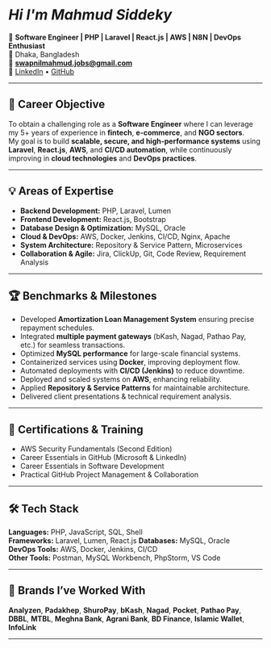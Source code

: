 <h1> <b> <i>Hi I'm Mahmud Siddeky</i></b></h1>

🚀 **Software Engineer | PHP | Laravel | React.js | AWS | N8N | DevOps Enthusiast**  
📍 Dhaka, Bangladesh  
📧 **swapnilmahmud.jobs@gmail.com**  
🔗 [LinkedIn](https://linkedin.com/in/swapnil51) • [GitHub](https://github.com/MahmudSiddekySwapnil)

---

## 🧭 Career Objective
To obtain a challenging role as a **Software Engineer** where I can leverage my 5+ years of experience in **fintech**, **e-commerce**, and **NGO sectors**.  
My goal is to build **scalable, secure, and high-performance systems** using **Laravel**, **React.js**, **AWS**, and **CI/CD automation**, while continuously improving in **cloud technologies** and **DevOps practices**.

---

## 💡 Areas of Expertise
- **Backend Development:** PHP, Laravel, Lumen  
- **Frontend Development:** React.js,  Bootstrap  
- **Database Design & Optimization:** MySQL, Oracle  
- **Cloud & DevOps:** AWS, Docker, Jenkins, CI/CD, Nginx, Apache  
- **System Architecture:** Repository & Service Pattern, Microservices  
- **Collaboration & Agile:** Jira, ClickUp, Git, Code Review, Requirement Analysis  

---
## 🏆 Benchmarks & Milestones
- Developed **Amortization Loan Management System** ensuring precise repayment schedules.  
- Integrated **multiple payment gateways** (bKash, Nagad, Pathao Pay, etc.) for seamless transactions.  
-  Optimized **MySQL performance** for large-scale financial systems.  
- Containerized services using **Docker**, improving deployment flow.  
- Automated deployments with **CI/CD (Jenkins)** to reduce downtime.  
- Deployed and scaled systems on **AWS**, enhancing reliability.  
- Applied **Repository & Service Patterns** for maintainable architecture.  
-  Delivered client presentations & technical requirement analysis.

---
## 🧠 Certifications & Training
- AWS Security Fundamentals (Second Edition)  
- Career Essentials in GitHub (Microsoft & LinkedIn)  
- Career Essentials in Software Development  
- Practical GitHub Project Management & Collaboration  

---

## 🛠️ Tech Stack
**Languages:** PHP, JavaScript, SQL, Shell  
**Frameworks:** Laravel, Lumen, React.js
**Databases:** MySQL, Oracle  
**DevOps Tools:** AWS, Docker, Jenkins, CI/CD  
**Other Tools:** Postman, MySQL Workbench, PhpStorm, VS Code  

---

## 🤝 Brands I’ve Worked With
**Analyzen**, **Padakhep**, **ShuroPay**, **bKash**, **Nagad**, **Pocket**, **Pathao Pay**,  
**DBBL**, **MTBL**, **Meghna Bank**, **Agrani Bank**,  **BD Finance**, **Islamic Wallet**, **InfoLink**  

---
